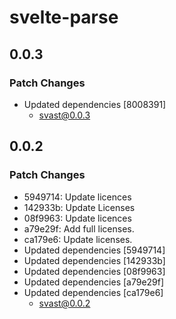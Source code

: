 # svelte-parse

## 0.0.3

### Patch Changes

- Updated dependencies [8008391]
  - svast@0.0.3

## 0.0.2

### Patch Changes

- 5949714: Update licences
- 142933b: Update Licenses
- 08f9963: Update licences
- a79e29f: Add full licenses.
- ca179e6: Update licenses.
- Updated dependencies [5949714]
- Updated dependencies [142933b]
- Updated dependencies [08f9963]
- Updated dependencies [a79e29f]
- Updated dependencies [ca179e6]
  - svast@0.0.2
